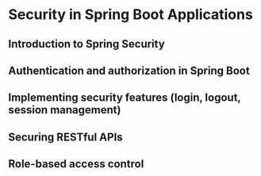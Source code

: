 # Security in Spring Boot Applications

## Introduction to Spring Security

## Authentication and authorization in Spring Boot

## Implementing security features (login, logout, session management)

## Securing RESTful APIs

## Role-based access control
